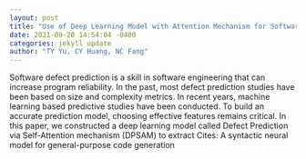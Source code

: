 ```yaml
--- 
layout: post 
title: "Use of Deep Learning Model with Attention Mechanism for Software Fault Prediction" 
date: 2021-09-28 14:54:04 -0400 
categories: jekyll update 
author: "TY Yu, CY Huang, NC Fang" 
--- 
```

Software defect prediction is a skill in software engineering that can increase program reliability. In the past, most defect prediction studies have been based on size and complexity metrics. In recent years, machine learning based predictive studies have been conducted. To build an accurate prediction model, choosing effective features remains critical. In this paper, we constructed a deep learning model called Defect Prediction via Self-Attention mechanism (DPSAM) to extract Cites: A syntactic neural model for general-purpose code generation